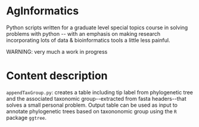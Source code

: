 # AgInformatics
Python scripts written for a graduate level special topics course in solving problems with python -- with an emphasis on making research incorporating lots of data & bioinformatics tools a little less painful. 

WARNING: very much a work in progress

# Content description
`appendTaxGroup.py`: creates a table including tip label from phylogenetic tree and the associated taxonomic group--extracted from fasta headers--that solves a small personal problem.  Output table can be used as input to annotate phylogenetic trees based on taxononomic group using the `R` package `ggtree`.
